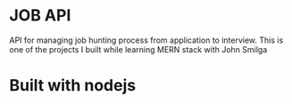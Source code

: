 # JOB API
API for managing job hunting process from application to interview.
This is one of the projects I built while learning MERN stack with John Smilga

# Built with nodejs 